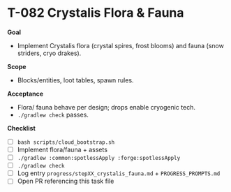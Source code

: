 # T-082 Crystalis Flora & Fauna

**Goal**
- Implement Crystalis flora (crystal spires, frost blooms) and fauna (snow striders, cryo drakes).

**Scope**
- Blocks/entities, loot tables, spawn rules.

**Acceptance**
- Flora/ fauna behave per design; drops enable cryogenic tech.
- `./gradlew check` passes.

**Checklist**
- [ ] `bash scripts/cloud_bootstrap.sh`
- [ ] Implement flora/fauna + assets
- [ ] `./gradlew :common:spotlessApply :forge:spotlessApply`
- [ ] `./gradlew check`
- [ ] Log entry `progress/stepXX_crystalis_fauna.md` + `PROGRESS_PROMPTS.md`
- [ ] Open PR referencing this task file
